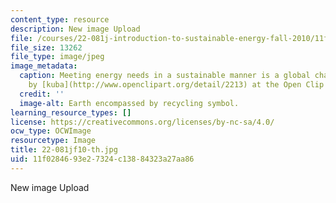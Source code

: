 ```yaml
---
content_type: resource
description: New image Upload
file: /courses/22-081j-introduction-to-sustainable-energy-fall-2010/11f0284693e27324c13884323a27aa86_22-081jf10-th.jpg
file_size: 13262
file_type: image/jpeg
image_metadata:
  caption: Meeting energy needs in a sustainable manner is a global challenge. (Image
    by [kuba](http://www.openclipart.org/detail/2213) at the Open Clip Art Library.)
  credit: ''
  image-alt: Earth encompassed by recycling symbol.
learning_resource_types: []
license: https://creativecommons.org/licenses/by-nc-sa/4.0/
ocw_type: OCWImage
resourcetype: Image
title: 22-081jf10-th.jpg
uid: 11f02846-93e2-7324-c138-84323a27aa86
---
```

New image Upload